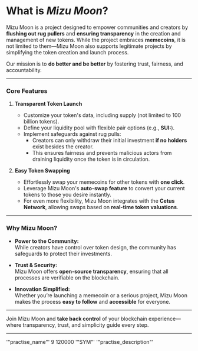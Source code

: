# **What is *Mizu Moon*?**

Mizu Moon is a project designed to empower communities and creators by **flushing out rug pullers** and **ensuring transparency** in the creation and management of new tokens. While the project embraces **memecoins**, it is not limited to them—Mizu Moon also supports legitimate projects by simplifying the token creation and launch process.

Our mission is to **do better and be better** by fostering trust, fairness, and accountability.

---

### **Core Features**

1. **Transparent Token Launch**
   - Customize your token's data, including supply (not limited to 100 billion tokens).
   - Define your liquidity pool with flexible pair options (e.g., **SUI:<YourToken>**).
   - Implement safeguards against rug pulls:
     - Creators can only withdraw their initial investment **if no holders** exist besides the creator.
     - This ensures fairness and prevents malicious actors from draining liquidity once the token is in circulation.

2. **Easy Token Swapping**
   - Effortlessly swap your memecoins for other tokens with **one click**.
   - Leverage Mizu Moon's **auto-swap feature** to convert your current tokens to those you desire instantly.
   - For even more flexibility, Mizu Moon integrates with the **Cetus Network**, allowing swaps based on **real-time token valuations**.

---

### **Why Mizu Moon?**

- **Power to the Community:**  
  While creators have control over token design, the community has safeguards to protect their investments.
  
- **Trust & Security:**  
  Mizu Moon offers **open-source transparency**, ensuring that all processes are verifiable on the blockchain.

- **Innovation Simplified:**  
  Whether you’re launching a memecoin or a serious project, Mizu Moon makes the process **easy to follow** and **accessible** for everyone.

---

Join Mizu Moon and **take back control** of your blockchain experience—where transparency, trust, and simplicity guide every step.

---




'"practise_name"' 9 120000 '"SYM"' '"practise_description"'  

